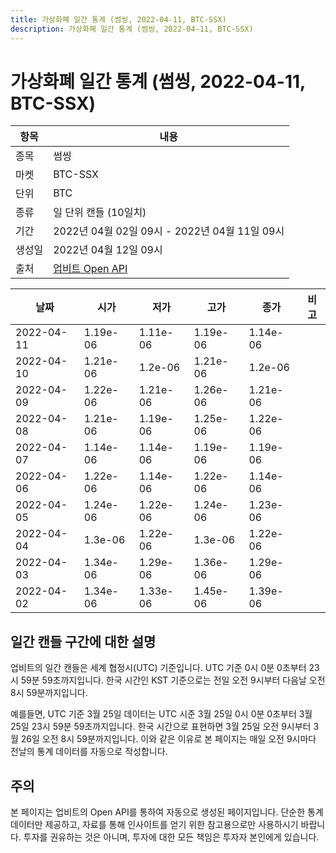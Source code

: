 ```yaml
---
title: 가상화폐 일간 통계 (썸씽, 2022-04-11, BTC-SSX)
description: 가상화폐 일간 통계 (썸씽, 2022-04-11, BTC-SSX)
---
```



가상화폐 일간 통계 (썸씽, 2022-04-11, BTC-SSX)
===

|항목|내용|
|--|--|
|종목|썸씽|
|마켓|BTC-SSX|
|단위|BTC|
|종류|일 단위 캔들 (10일치)|
|기간|2022년 04월 02일 09시 - 2022년 04월 11일 09시|
|생성일|2022년 04월 12일 09시|
|출처|[업비트 Open API](https://docs.upbit.com)|


|날짜|시가|저가|고가|종가|비고|
|--|--|--|--|--|--|
|2022-04-11|1.19e-06|1.11e-06|1.19e-06|1.14e-06|    |
|2022-04-10|1.21e-06|1.2e-06|1.21e-06|1.2e-06|    |
|2022-04-09|1.22e-06|1.21e-06|1.26e-06|1.21e-06|    |
|2022-04-08|1.21e-06|1.19e-06|1.25e-06|1.22e-06|    |
|2022-04-07|1.14e-06|1.14e-06|1.19e-06|1.19e-06|    |
|2022-04-06|1.22e-06|1.14e-06|1.22e-06|1.14e-06|    |
|2022-04-05|1.24e-06|1.22e-06|1.24e-06|1.23e-06|    |
|2022-04-04|1.3e-06|1.22e-06|1.3e-06|1.22e-06|    |
|2022-04-03|1.34e-06|1.29e-06|1.36e-06|1.29e-06|    |
|2022-04-02|1.34e-06|1.33e-06|1.45e-06|1.39e-06|    |


일간 캔들 구간에 대한 설명
---


업비트의 일간 캔들은 세계 협정시(UTC) 기준입니다. 
UTC 기준 0시 0분 0초부터 23시 59분 59초까지입니다. 
한국 시간인 KST 기준으로는 전일 오전 9시부터 다음날 오전 8시 59분까지입니다. 


예를들면, UTC 기준 3월 25일 데이터는 UTC 시준 3월 25일 0시 0분 0초부터 3월 25일 23시 59분 59초까지입니다. 
한국 시간으로 표현하면 3월 25일 오전 9시부터 3월 26일 오전 8시 59분까지입니다. 
이와 같은 이유로 본 페이지는 매일 오전 9시마다 전날의 통계 데이터를 자동으로 작성합니다. 


주의
---


본 페이지는 업비트의 Open API를 통하여 자동으로 생성된 페이지입니다. 
단순한 통계 데이터만 제공하고, 자료를 통해 인사이트를 얻기 위한 참고용으로만 사용하시기 바랍니다. 
투자를 권유하는 것은 아니며, 투자에 대한 모든 책임은 투자자 본인에게 있습니다. 
